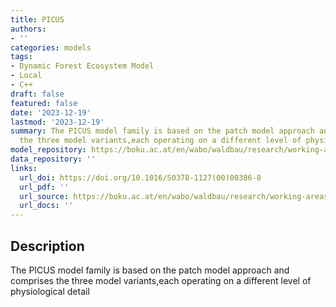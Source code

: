 ```yaml
---
title: PICUS
authors:
- ''
categories: models
tags:
- Dynamic Forest Ecosystem Model
- Local
- C++
draft: false
featured: false
date: '2023-12-19'
lastmod: '2023-12-19'
summary: The PICUS model family is based on the patch model approach and comprises
  the three model variants,each operating on a different level of physiological detail
model_repository: https://boku.ac.at/en/wabo/waldbau/research/working-areas/waldoekosystemmodellierung/dynamische-oekosystemmodelle/picus
data_repository: ''
links:
  url_doi: https://doi.org/10.1016/S0378-1127(00)00386-8
  url_pdf: ''
  url_source: https://boku.ac.at/en/wabo/waldbau/research/working-areas/waldoekosystemmodellierung/dynamische-oekosystemmodelle/picus
  url_docs: ''
---
```


## Description

The PICUS model family is based on the patch model approach and comprises the three model variants,each operating on a different level of physiological detail

